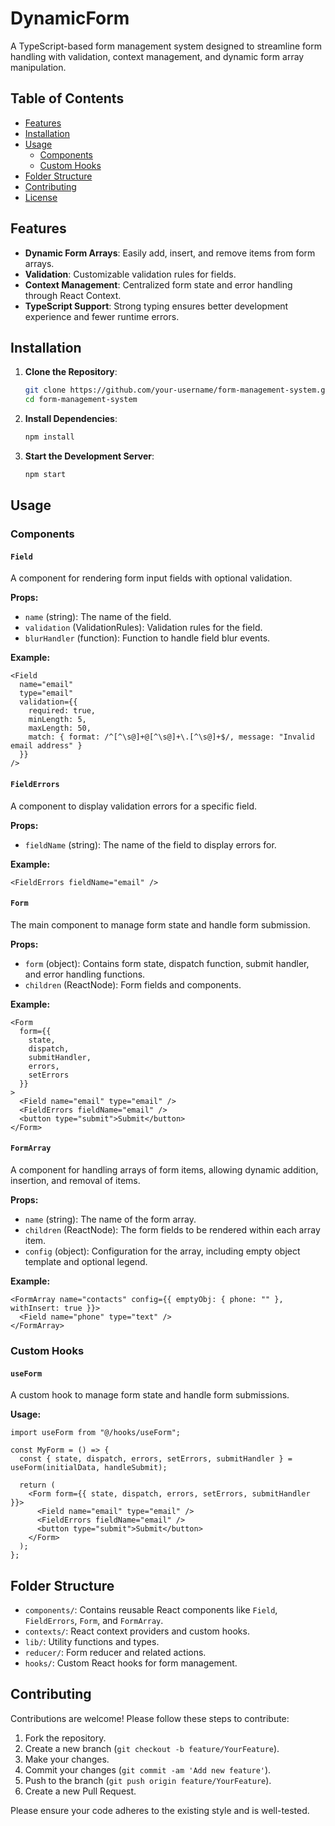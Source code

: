 # DynamicForm

A TypeScript-based form management system designed to streamline form handling with validation, context management, and dynamic form array manipulation.

## Table of Contents

- [Features](#features)
- [Installation](#installation)
- [Usage](#usage)
  - [Components](#components)
  - [Custom Hooks](#custom-hooks)
- [Folder Structure](#folder-structure)
- [Contributing](#contributing)
- [License](#license)

## Features

- **Dynamic Form Arrays**: Easily add, insert, and remove items from form arrays.
- **Validation**: Customizable validation rules for fields.
- **Context Management**: Centralized form state and error handling through React Context.
- **TypeScript Support**: Strong typing ensures better development experience and fewer runtime errors.

## Installation

1. **Clone the Repository**:
    ```sh
    git clone https://github.com/your-username/form-management-system.git
    cd form-management-system
    ```

2. **Install Dependencies**:
    ```sh
    npm install
    ```

3. **Start the Development Server**:
    ```sh
    npm start
    ```

## Usage

### Components

#### `Field`

A component for rendering form input fields with optional validation.

**Props:**
- `name` (string): The name of the field.
- `validation` (ValidationRules): Validation rules for the field.
- `blurHandler` (function): Function to handle field blur events.

**Example:**
```tsx
<Field
  name="email"
  type="email"
  validation={{
    required: true,
    minLength: 5,
    maxLength: 50,
    match: { format: /^[^\s@]+@[^\s@]+\.[^\s@]+$/, message: "Invalid email address" }
  }}
/>
```

#### `FieldErrors`

A component to display validation errors for a specific field.

**Props:**
- `fieldName` (string): The name of the field to display errors for.

**Example:**
```tsx
<FieldErrors fieldName="email" />
```

#### `Form`

The main component to manage form state and handle form submission.

**Props:**
- `form` (object): Contains form state, dispatch function, submit handler, and error handling functions.
- `children` (ReactNode): Form fields and components.

**Example:**
```tsx
<Form
  form={{
    state,
    dispatch,
    submitHandler,
    errors,
    setErrors
  }}
>
  <Field name="email" type="email" />
  <FieldErrors fieldName="email" />
  <button type="submit">Submit</button>
</Form>
```

#### `FormArray`

A component for handling arrays of form items, allowing dynamic addition, insertion, and removal of items.

**Props:**
- `name` (string): The name of the form array.
- `children` (ReactNode): The form fields to be rendered within each array item.
- `config` (object): Configuration for the array, including empty object template and optional legend.

**Example:**
```tsx
<FormArray name="contacts" config={{ emptyObj: { phone: "" }, withInsert: true }}>
  <Field name="phone" type="text" />
</FormArray>
```

### Custom Hooks

#### `useForm`

A custom hook to manage form state and handle form submissions.

**Usage:**
```tsx
import useForm from "@/hooks/useForm";

const MyForm = () => {
  const { state, dispatch, errors, setErrors, submitHandler } = useForm(initialData, handleSubmit);

  return (
    <Form form={{ state, dispatch, errors, setErrors, submitHandler }}>
      <Field name="email" type="email" />
      <FieldErrors fieldName="email" />
      <button type="submit">Submit</button>
    </Form>
  );
};
```

## Folder Structure

- `components/`: Contains reusable React components like `Field`, `FieldErrors`, `Form`, and `FormArray`.
- `contexts/`: React context providers and custom hooks.
- `lib/`: Utility functions and types.
- `reducer/`: Form reducer and related actions.
- `hooks/`: Custom React hooks for form management.

## Contributing

Contributions are welcome! Please follow these steps to contribute:

1. Fork the repository.
2. Create a new branch (`git checkout -b feature/YourFeature`).
3. Make your changes.
4. Commit your changes (`git commit -am 'Add new feature'`).
5. Push to the branch (`git push origin feature/YourFeature`).
6. Create a new Pull Request.

Please ensure your code adheres to the existing style and is well-tested.
